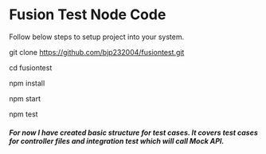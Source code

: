 # Fusion Test Node Code

Follow below steps to setup project into your system.

git clone https://github.com/bjp232004/fusiontest.git

cd fusiontest

npm install

npm start 

npm test 
##### For now I have created basic structure for test cases. It covers test cases for controller files and integration test which will call Mock API.

